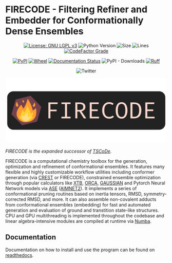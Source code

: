 
# FIRECODE - Filtering Refiner and Embedder for Conformationally Dense Ensembles

<div align="center">

[![License: GNU LGPL v3](https://img.shields.io/github/license/ntampellini/firecode)](https://opensource.org/licenses/LGPL-3.0)
![Python Version](https://img.shields.io/badge/Python-3.8.10-blue)
![Size](https://img.shields.io/github/languages/code-size/ntampellini/firecode)
![Lines](https://sloc.xyz/github/ntampellini/firecode/)
[![CodeFactor Grade](https://img.shields.io/codefactor/grade/github/ntampellini/firecode)](https://www.codefactor.io/repository/github/ntampellini/firecode)

[![PyPI](https://img.shields.io/pypi/v/firecode)](https://pypi.org/project/firecode/)
[![Wheel](https://img.shields.io/pypi/wheel/firecode)](https://pypi.org/project/firecode/)
[![Documentation Status](https://readthedocs.org/projects/firecode/badge/?version=latest)](https://firecode.readthedocs.io/en/latest/?badge=latest)
![PyPI - Downloads](https://img.shields.io/pypi/dm/firecode)
[![Ruff](https://img.shields.io/endpoint?url=https://raw.githubusercontent.com/charliermarsh/ruff/main/assets/badge/v1.json)](https://github.com/charliermarsh/ruff)

![Twitter](https://img.shields.io/twitter/url?url=https%3A%2F%2Ftwitter.com%2Fntampellini_&label=%40ntampellini_&link=https%3A%2F%2Ftwitter.com%2Fntampellini_)

</div>

<p align="center">

  <img src="docs/images/logo.png" alt="FIRECODE logo" class="center" width="500"/>

</p>

*FIRECODE is the expanded successor of [TSCoDe](https://github.com/ntampellini/TSCoDe).* 

FIRECODE is a computational chemistry toolbox for the generation, optimization and refinement of conformational ensembles. It features many flexible and highly customizable workflow utilities including conformer generation (via [CREST](https://github.com/crest-lab/crest) or FIRECODE), constrained ensemble optimization through popular calculators like [XTB](https://github.com/grimme-lab/xtb), [ORCA](https://www.orcasoftware.de/tutorials_orca/), [GAUSSIAN](https://gaussian.com/) and Pytorch Neural Network models via [ASE](https://github.com/rosswhitfield/ase) ([AIMNET2](https://github.com/isayevlab/AIMNet2)). It implements a series of conformational pruning routines based on inertia tensors, RMSD, symmetry-corrected RMSD, and more. It can also assemble non-covalent adducts from conformational ensembles (embedding) for fast and automated generation and evaluation of ground and transtition state-like structures. CPU and GPU multithreading is implemented throughout the codebase and linear algebra-intensive modules are compiled at runtime via [Numba](https://github.com/numba/numba).


## Documentation
Documentation on how to install and use the program can be found on [readthedocs](https://firecode.readthedocs.io/en/latest/index.html).